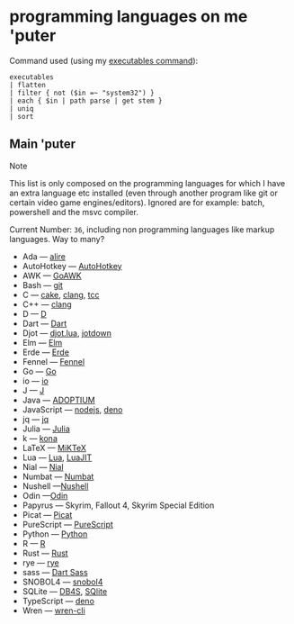 # programming languages on me 'puter

Command used (using my [executables command](./nushell/scripts/executables.nu)):

```nushell
executables
| flatten
| filter { not ($in =~ "system32") }
| each { $in | path parse | get stem }
| uniq
| sort
```

## Main 'puter

> [!note]
> This list is only composed on the programming languages for which I have an
> extra language etc installed (even through another program like git or certain
> video game engines/editors).
> Ignored are for example: batch, powershell and the msvc compiler.

Current Number: `36`, including non programming languages like markup languages. Way to many?

- Ada &mdash; [alire](https://ada-lang.io)
- AutoHotkey &mdash; [AutoHotkey](https://www.autohotkey.com)
- AWK &mdash; [GoAWK](https://github.com/benhoyt/goawk)
- Bash &mdash; [git](https://git-scm.com)
- C &mdash; [cake](https://github.com/thradams/cake), [clang](https://releases.llvm.org/download.html), [tcc](https://download.savannah.gnu.org/releases/tinycc/)
- C++ &mdash; [clang](https://releases.llvm.org/download.html)
- D &mdash; [D](https://dlang.org)
- Dart &mdash; [Dart](https://dart.dev/get-dart)
- Djot &mdash; [djot.lua](https://github.com/jgm/djot.lua), [jotdown](https://github.com/hellux/jotdown)
- Elm &mdash; [Elm](https://guide.elm-lang.org/install/elm.html)
- Erde &mdash; [Erde](https://github.com/erde-lang/erde/releases)
- Fennel &mdash; [Fennel](https://fennel-lang.org/setup#downloading-fennel)
- Go &mdash; [Go](https://go.dev/dl/)
- io &mdash; [io](https://iolanguage.org/binaries.html)
- J &mdash; [J](https://code.jsoftware.com/wiki/System/Installation)
- Java &mdash; [ADOPTIUM](https://adoptium.net/temurin/releases/)
- JavaScript &mdash; [nodejs](https://nodejs.org/en), [deno](https://deno.com)
- jq &mdash; [jq](https://www.nial-array-language.org/download/)
- Julia &mdash; [Julia](https://julialang.org)
- k &mdash; [kona](https://github.com/kevinlawler/kona)
- LaTeX &mdash; [MiKTeX](https://miktex.org/about)
- Lua &mdash; [Lua](https://www.lua.org/download.html), [LuaJIT](https://luajit.org)
- Nial &mdash; [Nial](https://www.nial-array-language.org)
- Numbat &mdash; [Numbat](https://github.com/sharkdp/numbat)
- Nushell &mdash;[Nushell](https://www.nushell.sh)
- Odin &mdash;[Odin](https://odin-lang.org)
- Papyrus &mdash; Skyrim, Fallout 4, Skyrim Special Edition
- Picat &mdash; [Picat](https://picat-lang.org/download.html)
- PureScript &mdash; [PureScript](https://www.purescript.org)
- Python &mdash; [Python](https://www.python.org)
- R &mdash; [R](https://www.r-project.org)
- Rust &mdash; [Rust](https://www.rust-lang.org)
- rye &mdash; [rye](https://ryelang.org)
- sass &mdash; [Dart Sass](https://github.com/sass/dart-sass/releases/tag/1.89.2)
- SNOBOL4 &mdash; [snobol4](https://ftp.regressive.org/snobol4/)
- SQLite &mdash; [DB4S](https://sqlitebrowser.org), [SQlite](https://sqlite.org/download.html)
- TypeScript &mdash; [deno](https://deno.com)
- Wren &mdash; [wren-cli](https://wren.io)
